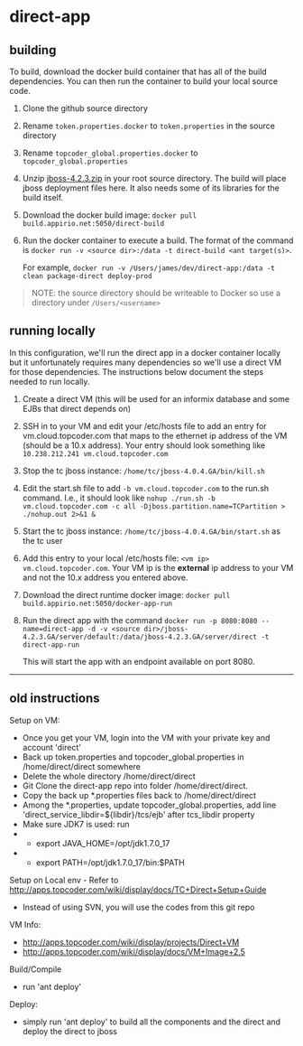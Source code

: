 direct-app
==========

## building
To build, download the docker build container that has all of the build dependencies. You can then run the container to build your local source code.
1. Clone the github source directory
2. Rename `token.properties.docker` to `token.properties` in the source directory
3. Rename `topcoder_global.properties.docker` to `topcoder_global.properties`
4. Unzip [jboss-4.2.3.zip](http://downloads.sourceforge.net/project/jboss/JBoss/JBoss-4.2.3.GA/jboss-4.2.3.GA.zip?r=http%3A%2F%2Fsourceforge.net%2Fprojects%2Fjboss%2Ffiles%2FJBoss%2FJBoss-4.2.3.GA%2F) in your root source directory. The build will place jboss deployment files here. It also needs some of its libraries for the build itself.
3. Download the docker build image: `docker pull build.appirio.net:5050/direct-build`
4. Run the docker container to execute a build. The format of the command is `docker run -v <source dir>:/data -t direct-build <ant target(s)>`. 

   For example, `docker run -v /Users/james/dev/direct-app:/data -t clean package-direct deploy-prod`

> NOTE: the source directory should be writeable to Docker so use a directory under `/Users/<username>`

## running locally
In this configuration, we'll run the direct app in a docker container locally but it unfortunately requires many dependencies so we'll use a direct VM for those dependencies. The instructions below document the steps needed to run locally.
1. Create a direct VM (this will be used for an informix database and some EJBs that direct depends on)
2. SSH in to your VM and edit your /etc/hosts file to add an entry for vm.cloud.topcoder.com that maps to the ethernet ip address of the VM (should be a 10.x address). Your entry should look something like `10.238.212.241 vm.cloud.topcoder.com`
3. Stop the tc jboss instance: `/home/tc/jboss-4.0.4.GA/bin/kill.sh`
4. Edit the start.sh file to add `-b vm.cloud.topcoder.com` to the run.sh command. I.e., it should look like `nohup ./run.sh -b vm.cloud.topcoder.com -c all -Djboss.partition.name=TCPartition > ./nohup.out 2>&1 &`
5. Start the tc jboss instance: `/home/tc/jboss-4.0.4.GA/bin/start.sh` as the tc user
2. Add this entry to your local /etc/hosts file: `<vm ip> vm.cloud.topcoder.com`. Your VM ip is the **external** ip address to your VM and not the 10.x address you entered above.
3. Download the direct runtime docker image: `docker pull build.appirio.net:5050/docker-app-run`
4. Run the direct app with the command `docker run -p 8080:8080 --name=direct-app -d -v <source dir>/jboss-4.2.3.GA/server/default:/data/jboss-4.2.3.GA/server/direct -t direct-app-run`

   This will start the app with an endpoint available on port 8080.
---
## **old** instructions
Setup on VM:
* Once you get your VM, login into the VM with your private key and account 'direct'
* Back up token.properties and topcoder_global.properties in /home/direct/direct somewhere
* Delete the whole directory /home/direct/direct
* Git Clone the direct-app repo into folder /home/direct/direct.
* Copy the back up *.properties files back to /home/direct/direct
* Among the *.properties, update topcoder_global.properties, add line 'direct_service_libdir=${libdir}/tcs/ejb' after tcs_libdir property
* Make sure JDK7 is used: run
* + export JAVA_HOME=/opt/jdk1.7.0_17
* + export PATH=/opt/jdk1.7.0_17/bin:$PATH

Setup on Local env - Refer to http://apps.topcoder.com/wiki/display/docs/TC+Direct+Setup+Guide
* Instead of using SVN, you will use the codes from this git repo

VM Info:
* http://apps.topcoder.com/wiki/display/projects/Direct+VM
* http://apps.topcoder.com/wiki/display/docs/VM+Image+2.5

Build/Compile
* run 'ant deploy'

Deploy:
* simply run 'ant deploy' to build all the components and the direct and deploy the direct to jboss

